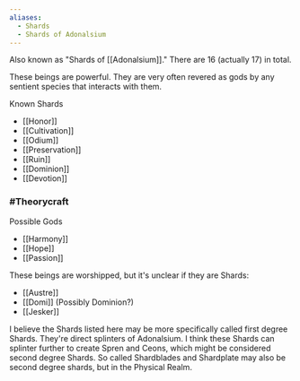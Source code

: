 ```yaml
---
aliases:
  - Shards
  - Shards of Adonalsium
---
```

Also known as "Shards of [[Adonalsium]]." There are 16 (actually 17) in total.

These beings are powerful. They are very often revered as gods by any sentient species that interacts with them.

Known Shards
- [[Honor]]
- [[Cultivation]]
- [[Odium]]
- [[Preservation]]
- [[Ruin]]
- [[Dominion]]
- [[Devotion]]


### #Theorycraft
Possible Gods
- [[Harmony]]
- [[Hope]]
- [[Passion]]

These beings are worshipped, but it's unclear if they are Shards:
- [[Austre]]
- [[Domi]] (Possibly Dominion?)
- [[Jesker]]

I believe the Shards listed here may be more specifically called first degree Shards. They're direct splinters of Adonalsium. I think these Shards can splinter further to create Spren and Ceons, which might be considered second degree Shards. So called Shardblades and Shardplate may also be second degree shards, but in the Physical Realm.